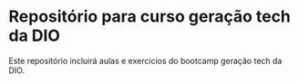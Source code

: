 # Repositório para curso geração tech da DIO
Este repositório incluirá aulas e exercicios do bootcamp geração tech da DIO.
